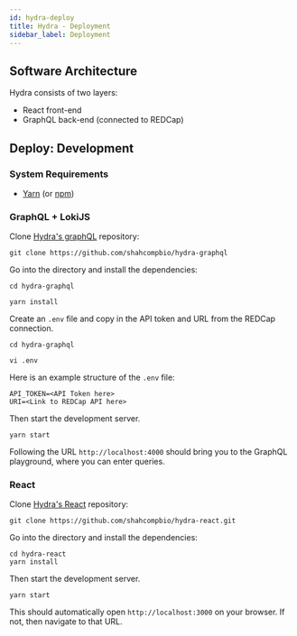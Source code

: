 ```yaml
---
id: hydra-deploy
title: Hydra - Deployment
sidebar_label: Deployment
---
```


## Software Architecture

Hydra consists of two layers:

- React front-end
- GraphQL back-end (connected to REDCap)

## Deploy: Development

### System Requirements

- [Yarn](https://yarnpkg.com/en/) (or [npm](https://www.npmjs.com/))

### GraphQL + LokiJS

Clone [Hydra's graphQL](https://github.com/shahcompbio/hydra-graphql) repository:

```
git clone https://github.com/shahcompbio/hydra-graphql
```

Go into the directory and install the dependencies:

```
cd hydra-graphql

yarn install
```

Create an `.env` file and copy in the API token and URL from the REDCap connection.

```
cd hydra-graphql

vi .env
```

Here is an example structure of the `.env` file:

```
API_TOKEN=<API Token here>
URI=<Link to REDCap API here>
```

Then start the development server.

```
yarn start
```

Following the URL `http://localhost:4000` should bring you to the GraphQL playground, where you can enter queries.

### React

Clone [Hydra's React](https://github.com/shahcompbio/hydra-react) repository:

```
git clone https://github.com/shahcompbio/hydra-react.git
```

Go into the directory and install the dependencies:

```
cd hydra-react
yarn install
```

Then start the development server.

```
yarn start
```

This should automatically open `http://localhost:3000` on your browser. If not, then navigate to that URL.

